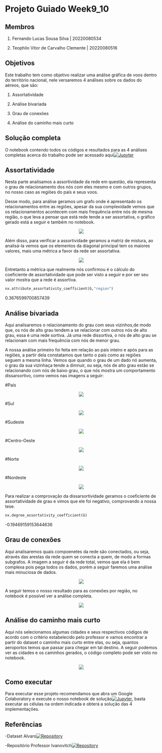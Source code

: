 # Projeto Guiado Week9_10

## Membros
1) Fernando Lucas Sousa Silva |  20220080534</p>
2) Teophilo Vitor de Carvalho Clemente | 20220080516</p>

## Objetivos
Este trabalho tem como objetivo realizar uma análise gráfica de voos dentro do território nacional, nele versaremos 4 análises sobre os dados do aéreos, que são:</p>
1) Assortatividade</p>
2) Análise bivariada</p>
3) Grau de conexões</p>
4) Análise do caminho mais curto

## Solução completa
O notebook contendo todos os códigos e resultados para as 4 análises completas acerca do trabalho pode ser acessado aqui[![Jupyter](https://img.shields.io/badge/-Notebook-191A1B?style=flat-square&logo=jupyter)](https://github.com/TeophiloVitor/data_structure2/blob/main/week9-10/Trabalho_2_U2_AEDII.ipynb)</p>

## Assortatividade
Nesta parte analisamos a assortividade da rede em questão, ela representa o grau de relacionamento dos nós com eles mesmo e com outros grupos, no nosso caso as regiões do país e seus voos.</p>
Desse modo, para análise geramos um grafo onde é apresentado os relacionamentos entre as regiões, apesar da sua complexidade vemos que os relacionamentos acontecem com mais frequência entre nós de mesma região, o que leva a pensar que está rede tende a ser assortativa, o gráfico gerado está a seguir e também no notebook.</p>

<p align='center'><img src='./images/assortatividade.png'></p>

Além disso, para verificar a assortividade geramos a matriz de mistura, ao analisá-la vemos que os elementos da diagonal principal tem os maiores valores, mais uma métrica a favor da rede ser assortativa.</p>

<p align='center'><img src='./images/matriz_mistura.png'></p>

Entretanto a métrica que realmente nós confirmou é o cálculo do coeficiente de assortatividade que pode ser visto a seguir e por ser seu valor mostra que a rede é assortiva.</p>

```python 
nx.attribute_assortativity_coefficient(G,"region")
```
0.3676599700857439

## Análise bivariada 
Aqui analisaremos o relacionamento do grau com seus vizinhos,de modo que, os nós de alto grau tendem a se relacionar com outros nós de alto grau, essa é uma rede sortiva. Já uma rede dissortiva, o nós de alto grau se relacionam com mais frequência com nós de menor grau.</p>

A nossa análise primeiro foi feita em relação ao país inteiro e após para as regiões, a partir dela constatamos que tanto o país como as regiões seguem a mesma linha. Vemos que quando o grau de um dado nó aumenta, o grau da sua vizinhaça tende a dimnuir, ou seja, nós de alto grau estão se relacionando com nós de baixo grau, o que nós mostra um comportamento dissarsortivo, como vemos nas imagens a seguir:</p>

#País
<p align='center'><img src='./images/grau_assorta.png'></p>
#Sul
<p align='center'><img src='./images/grau_assorta_sul.png'></p>
#Sudeste
<p align='center'><img src='./images/grau_assorta_sudeste.png'></p>
#Centro-Oeste
<p align='center'><img src='./images/grau_assorta_centro.png'></p>
#Norte
<p align='center'><img src='./images/grau_assorta_norte.png'></p>
#Nordeste
<p align='center'><img src='./images/grau_assorta_nordeste.png'></p>

Para realizar a comprovação da dissarsortividade geramos o coeficiente de assortatividade de grau e vimos que ele foi negativo, comprovando a nossa tese.</p>

```python 
nx.degree_assortativity_coefficient(G)
```
-0.19469159153644636

## Grau de conexões
Aqui analisaremos quais compoenetes da rede são conectados, ou seja, através das arestas da rede quem se conecta a quem, de modo a formas subgrafos. A imagem a seguir é da rede total, vemos que ela é bem complexa pois pega todos os dados, porém a seguir faremos uma análise mais minuciosa de dados.</p>

<p align='center'><img src='./images/conexoes_total.png'></p>

A seguir temos o nosso resultado para as conexões por região, no notebook é possível ver a análise completa.</p>

<p align='center'><img src='./images/conexoes_dados.png'></p>

## Análise do caminho mais curto
Aqui nós selecionamos algumas cidades e seus respectivos códigos de acordo com o critério estabelecido pelo professor e vamos encontrar a partir do dataset o caminho mais curto entre elas, ou seja, quantos aeroportos temos que passar para chegar em tal destino. A seguir podemos ver as cidades e os caminhos gerados, o código completo pode ser visto no notebook.</p>

<p align='center'><img src='./images/caminhos_viagem.png'></p>

## Como executar
Para executar esse projeto recomendamos que abra um Google Colaboratory e execute o nosso notebook de solução[![Jupyter](https://img.shields.io/badge/-Notebook-191A1B?style=flat-square&logo=jupyter)](https://github.com/TeophiloVitor/data_structure2/blob/main/week9-10/Trabalho_2_U2_AEDII.ipynb), basta executar as células na ordem indicada e obterá a solução das 4 implementações.   

## Referências
-Dataset Alvaro[![Repository](https://img.shields.io/badge/-Repo-191A1B?style=flat-square&logo=github)](https://github.com/alvarofpp/dataset-flights-brazil)</p>
-Repositório Professor Ivanovitch[![Repository](https://img.shields.io/badge/-Repo-191A1B?style=flat-square&logo=github)](https://github.com/ivanovitchm/datastructure)

